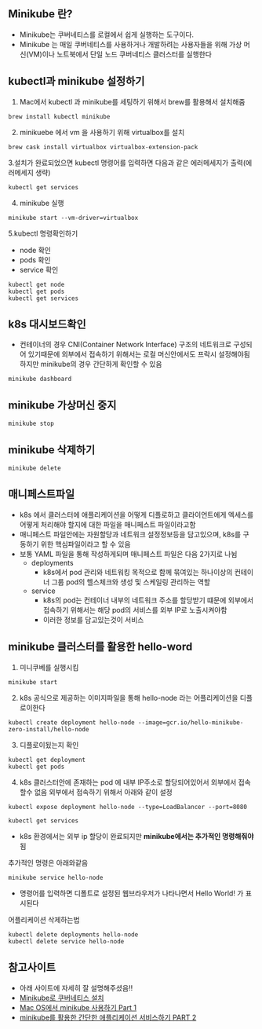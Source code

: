 ## Minikube 란?
- Minikube는 쿠버네티스를 로컬에서 쉽게 실행하는 도구이다. 
- Minikube 는 매일 쿠버네티스를 사용하거나 개발하려는 사용자들을 위해 가상 머신(VM)이나 노트북에서 단일 노드 쿠버네티스 클러스터를 실행한다

## kubectl과 minikube 설정하기
1. Mac에서 kubectl 과 minikube를 세팅하기 위해서 brew를 활용해서 설치해줌
~~~
brew install kubectl minikube
~~~

2. minikuebe 에서 vm 을 사용하기 위해 virtualbox를 설치
~~~
brew cask install virtualbox virtualbox-extension-pack
~~~

3.설치가 완료되었으면 kubectl 명령어를 입력하면 다음과 같은 에러메세지가 출력(에러메세지 생략)
~~~
kubectl get services
~~~

4. minikube 실행
~~~
minikube start --vm-driver=virtualbox
~~~

5.kubectl 명령확인하기
- node 확인
- pods 확인
- service 확인
~~~
kubectl get node 
kubectl get pods
kubectl get services
~~~

## k8s 대시보드확인
- 컨테이너의 경우 CNI(Container Network Interface) 구조의 네트워크로 구성되어  있기때문에 외부에서 접속하기 위해서는
로컬 머신안에서도 프락시 설정해야됨 하지만 minikube의 경우 간단하게 확인할 수 있음
~~~
minikube dashboard
~~~

## minikube 가상머신 중지
~~~
minikube stop
~~~

## minikube 삭제하기
~~~
minikube delete
~~~

## 매니페스트파일
- k8s 에서 클러스터에 애플리케이션을 어떻게 디플로하고 클라이언트에게 엑세스를 어떻게 처리해야 할지에 대한 파일을 매니페스트 파일이라고함
- 매니페스트 파일안에는 자원할당과 네트워크 설정정보등을 담고있으며, k8s를 구동하기 위한 핵심파일이라고 할 수 있음
- 보통 YAML 파일을 통해 작성하게되며 매니페스트 파일은 다음 2가지로 나뉨
    - deployments
        - k8s에서 pod 관리와 네트워킹 목적으로 함께 묶여있는 하나이상의 컨테이너 그룹 pod의 헬스체크와 생성 및 스케일링 관리하는 역할
    - service
        - k8s의 pod는 컨테이너 내부의 네트워크 주소를 할당받기 떄문에 외부에서 접속하기 위해서는 해당 pod의 서비스를 외부 IP로 노출시켜야함
        - 이러한 정보를 담고있는것이 서비스
    
## minikube 클러스터를 활용한 hello-word
1. 미니쿠베를 실행시킴
~~~
minikube start
~~~

2. k8s 공식으로 제공하는 이미지파일을 통해 hello-node 라는 어플리케이션을 디플로이한다
~~~
kubectl create deployment hello-node --image=gcr.io/hello-minikube-zero-install/hello-node
~~~

3. 디플로이됬는지 확인
~~~
kubectl get deployment
kubectl get pods
~~~

4. k8s 클러스터안에 존재하는 pod 에 내부 IP주소로 할당되어있어서 외부에서 접속할수 없음
외부에서 접속하기 위해서 아래와 같이 설정
~~~
kubectl expose deployment hello-node --type=LoadBalancer --port=8080
~~~

~~~
kubectl get services
~~~
- k8s 환경에서는 외부 ip 할당이 완료되지만 **minikube에서는 추가적인 명령해줘야**됨

추가적인 명령은 아래와같음
~~~
minikube service hello-node
~~~
- 명령어를 입력하면 디폴트로 설정된 웹브라우저가 나타나면서 Hello World! 가 표시된다

어플리케이션 삭제하는법
~~~
kubectl delete deployments hello-node
kubectl delete service hello-node
~~~

## 참고사이트
- 아래 사이트에 자세히 잘 설명해주셨음!!
- [Minikube로 쿠버네티스 설치](https://kubernetes.io/ko/docs/setup/learning-environment/minikube/#minikube-%ed%8a%b9%ec%a7%95)
- [Mac OS에서 minikube 사용하기 Part 1](https://judo0179.tistory.com/70?category=349244)
- [minikube를 활용한 간단한 애플리케이션 서비스하기 PART 2](https://judo0179.tistory.com/714)
